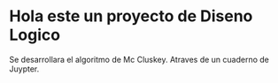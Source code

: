 # Hola este un proyecto de Diseno Logico

Se desarrollara el algoritmo de Mc Cluskey. Atraves de un cuaderno de Juypter.

